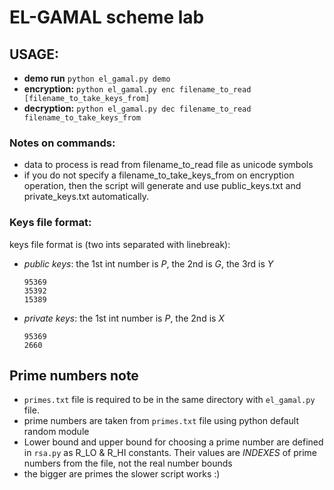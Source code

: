 # EL-GAMAL scheme lab 

## USAGE: 
  * **demo run** `python el_gamal.py demo`
  * **encryption:** `python el_gamal.py enc filename_to_read [filename_to_take_keys_from]`
  * **decryption:** `python el_gamal.py dec filename_to_read filename_to_take_keys_from`

### Notes on commands:

  - data to process is read from filename_to_read file as unicode symbols
  - if you do not specify a filename_to_take_keys_from on encryption operation, 
  then the script will generate and use public_keys.txt and private_keys.txt automatically.

### Keys file format:

keys file format is (two ints separated with linebreak):  
- *public keys*: the 1st int number is _P_, the 2nd is _G_, the 3rd is _Y_

      95369
      35392
      15389

- *private keys*: the 1st int number is _P_, the 2nd is _X_

      95369
      2660


## Prime numbers note
- `primes.txt` file is required to be in the same directory with `el_gamal.py` file.
- prime numbers are taken from `primes.txt` file using python default random module
- Lower bound and upper bound for choosing a prime number are defined in `rsa.py` as R_LO & R_HI constants. Their values are _INDEXES_ of prime numbers from the file, not the real number bounds
- the bigger are primes the slower script works :)

    
